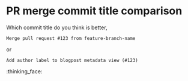 # PR merge commit title comparison

Which commit title do you think is better,

```
Merge pull request #123 from feature-branch-name
```

or

```
Add author label to blogpost metadata view (#123)
```

:thinking_face:
